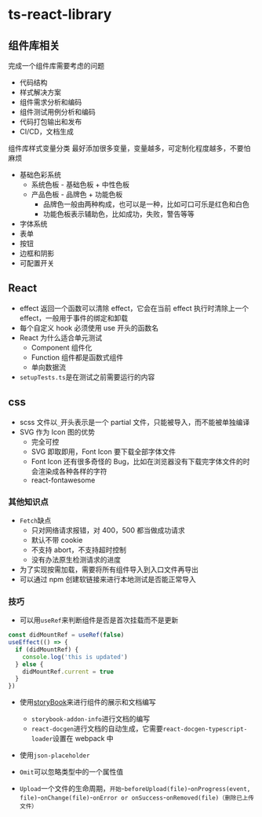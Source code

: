 # ts-react-library

## 组件库相关

完成一个组件库需要考虑的问题

- 代码结构
- 样式解决方案
- 组件需求分析和编码
- 组件测试用例分析和编码
- 代码打包输出和发布
- CI/CD，文档生成

组件库样式变量分类
最好添加很多变量，变量越多，可定制化程度越多，不要怕麻烦

- 基础色彩系统
  - 系统色板 - 基础色板 + 中性色板
  - 产品色板 - 品牌色 + 功能色板
    - 品牌色一般由两种构成，也可以是一种，比如可口可乐是红色和白色
    - 功能色板表示辅助色，比如成功，失败，警告等等
- 字体系统
- 表单
- 按钮
- 边框和阴影
- 可配置开关

## React

- effect 返回一个函数可以清除 effect，它会在当前 effect 执行时清除上一个 effect，一般用于事件的绑定和卸载
- 每个自定义 hook 必须使用 use 开头的函数名
- React 为什么适合单元测试
  - Component 组件化
  - Function 组件都是函数式组件
  - 单向数据流
- `setupTests.ts`是在测试之前需要运行的内容

## css

- scss 文件以`_`开头表示是一个 partial 文件，只能被导入，而不能被单独编译
- SVG 作为 Icon 图的优势
  - 完全可控
  - SVG 即取即用，Font Icon 要下载全部字体文件
  - Font Icon 还有很多奇怪的 Bug，比如在浏览器没有下载完字体文件的时会渲染成各种各样的字符
  - react-fontawesome

### 其他知识点

- `Fetch`缺点
  - 只对网络请求报错，对 400，500 都当做成功请求
  - 默认不带 cookie
  - 不支持 abort，不支持超时控制
  - 没有办法原生检测请求的进度
- 为了实现按需加载，需要将所有组件导入到入口文件再导出
- 可以通过 npm 创建软链接来进行本地测试是否能正常导入

### 技巧

- 可以用`useRef`来判断组件是否是首次挂载而不是更新

```typescript
const didMountRef = useRef(false)
useEffect(() => {
  if (didMountRef) {
    console.log('this is updated')
  } else {
    didMountRef.current = true
  }
})
```

- 使用[storyBook](https://storybook.js.org)来进行组件的展示和文档编写

  - `storybook-addon-info`进行文档的编写
  - `react-docgen`进行文档的自动生成，它需要`react-docgen-typescript-loader`设置在 webpack 中

- 使用`json-placeholder`

- `Omit`可以忽略类型中的一个属性值
- `Upload`一个文件的生命周期，`开始`-`beforeUpload(file)`-`onProgress(event, file)`-`onChange(file)`-`onError or onSuccess`-`onRemoved(file)（删除已上传文件）`
